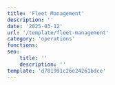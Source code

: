```yaml
---
title: 'Fleet Management'
description: ''
date: '2025-03-12'
url: '/template/fleet-management'
category: 'operations'
functions:
seo:
    title: ''
    description: ''
template: 'd781991c26e24261bdce'
---
```

